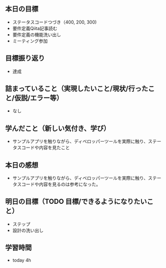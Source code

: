 ## 本日の目標
- ステータスコードつづき（400, 200, 300)
- 要件定義Qiita記事読む
- 要件定義の機能洗い出し
- ミーティング参加

## 目標振り返り
- 達成

## 詰まっていること（実現したいこと/現状/行ったこと/仮説/エラー等）
- なし

## 学んだこと（新しい気付き、学び）
- サンプルアプリを触りながら、ディベロッパーツールを実際に触り、ステータスコードや内容を見たこと

## 本日の感想
- サンプルアプリを触りながら、ディベロッパーツールを実際に触り、ステータスコードや内容を見るのは参考になった。

## 明日の目標（TODO 目標/できるようになりたいこと）
- ステップ
- 設計の洗い出し

## 学習時間
- today 4h
